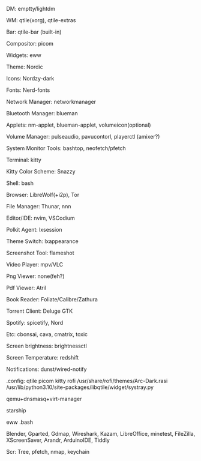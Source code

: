DM: emptty/lightdm

WM: qtile(xorg), qtile-extras

Bar: qtile-bar (built-in)

Compositor: picom

Widgets: eww

Theme: Nordic

Icons: Nordzy-dark

Fonts: Nerd-fonts

Network Manager: networkmanager

Bluetooth Manager: blueman

Applets: nm-applet, blueman-applet, volumeicon(optional)

Volume Manager: pulseaudio, pavucontorl, playerctl (amixer?)

System Monitor Tools: bashtop, neofetch/pfetch

Terminal: kitty

Kitty Color Scheme: Snazzy

Shell: bash

Browser: LibreWolf(+i2p), Tor

File Manager: Thunar, nnn

Editor/IDE: nvim, VSCodium

Polkit Agent: lxsession

Theme Switch: lxappearance

Screenshot Tool: flameshot

Video Player: mpv/VLC

Png Viewer: none(feh?)

Pdf Viewer: Atril

Book Reader: Foliate/Calibre/Zathura

Torrent Client: Deluge GTK

Spotify: spicetify, Nord

Etc: cbonsai, cava, cmatrix, toxic

Screen brightness: brightnessctl

Screen Temperature: redshift

Notifications: dunst/wired-notify

.config:
qtile
picom
kitty
rofi
/usr/share/rofi/themes/Arc-Dark.rasi
/usr/lib/python3.10/site-packages/libqtile/widget/systray.py

qemu+dnsmasq+virt-manager

starship

eww
.bash

Blender, Gparted, Gdmap, Wireshark, Kazam, LibreOffice, minetest, FileZilla, XScreenSaver, Arandr, ArduinoIDE, Tiddly

Scr: Tree, pfetch, nmap, keychain
